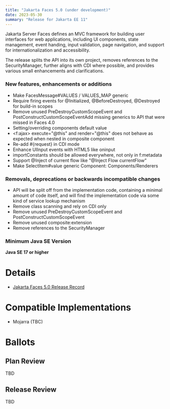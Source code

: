 ```yaml
---
title: "Jakarta Faces 5.0 (under development)"
date: 2023-05-30
summary: "Release for Jakarta EE 11"
---
```

Jakarta Server Faces defines an MVC framework for building user interfaces for web applications,
including UI components, state management, event handing, input validation, page navigation, and
support for internationalization and accessibility.

The release splits the API into its own project, removes references to the SecurityManager, further aligns with CDI where possible, and provides various small enhancements and clarifications.

### New features, enhancements or additions
* Make FacesMessage#VALUES / VALUES_MAP generic
* Require firing events for @Initialized, @BeforeDestroyed, @Destroyed for build-in scopes
* Remove unused PreDestroyCustomScopeEvent and PostConstructCustomScopeEventAdd missing generics to API that were missed in Faces 4.0
* Setting/overriding components default value
* <f:ajax> execute="@this" and render="@this" does not behave as expected when nested in composite component
* Re-add #{request} in CDI mode
* Enhance UIInput events with HTML5 like oninput
* importConstants should be allowed everywhere, not only in f:metadata
* Support @Inject of current flow like "@Inject Flow currentFlow"
* Make SelectItem#value generic Component: Components/Renderers

### Removals, deprecations or backwards incompatible changes
* API will be split off from the implementation code, containing a minimal amount of code itself, and will find the
  implementation code via some kind of service lookup mechanism
* Remove class scanning and rely on CDI only
* Remove unused PreDestroyCustomScopeEvent and PostConstructCustomScopeEvent
* Remove unused composite:extension
* Remove references to the SecurityManager

### Minimum Java SE Version
**Java SE 17 or higher**

# Details

* [Jakarta Faces 5.0 Release Record](https://projects.eclipse.org/projects/ee4j.faces/releases/5.0)

<!--
The following can be uncommented and version information updated as they become available.

* [Jakarta Faces 5.0 Specification Document](./jakarta-faces-5.0.pdf) (PDF)
* [Jakarta Faces 5.0 Specification Document](./jakarta-faces-5.0.html) (HTML)
* [Jakarta Faces 5.0 Javadoc](./apidocs)
* [Jakarta Faces 5.0 Jsdoc](./jsdoc)
* [Jakarta Faces 5.0 Renderkitdoc](./renderkitdoc)
* [Jakarta Faces 5.0 VDLDoc](./vdldoc)
* [Jakarta Faces 5.0 TCK](https://download.eclipse.org/jakartaee/faces/5.0/jakarta-faces-tck-5.0.0.zip)([sig](https://download.eclipse.org/jakartaee/faces/5.0/jakarta-faces-tck-5.0.0.zip.sig),[sha](https://download.eclipse.org/jakartaee/faces/5.0/jakarta-faces-tck-5.0.0.zip.sha256),[pub](https://raw.githubusercontent.com/jakartaee/specification-committee/master/jakartaee-spec-committee.pub))
-->

# Compatible Implementations

* Mojarra (TBC)

# Ballots

## Plan Review

TBD

## Release Review

TBD

